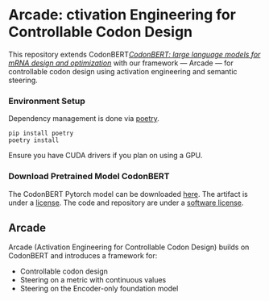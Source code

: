 # Arcade: ctivation Engineering for Controllable Codon Design

This repository extends CodonBERT[*CodonBERT: large language models for mRNA design and optimization*](https://www.biorxiv.org/content/10.1101/2023.09.09.556981v1) with our framework — Arcade — for controllable codon design using activation engineering and semantic steering.

### Environment Setup

Dependency management is done via [poetry](https://python-poetry.org/).
```
pip install poetry
poetry install
```
Ensure you have CUDA drivers if you plan on using a GPU.

### Download Pretrained Model CodonBERT

The CodonBERT Pytorch model can be downloaded [here](https://cdn.prod.accelerator.sanofi/llm/CodonBERT.zip). The artifact is under a [license](ARTIFACT_LICENSE.md).
The code and repository are under a [software license](SOFTWARE_LICENSE.md).

## Arcade
Arcade (Activation Engineering for Controllable Codon Design) builds on CodonBERT and introduces a framework for:
- Controllable codon design
- Steering on a metric with continuous values
- Steering on the Encoder-only foundation model

